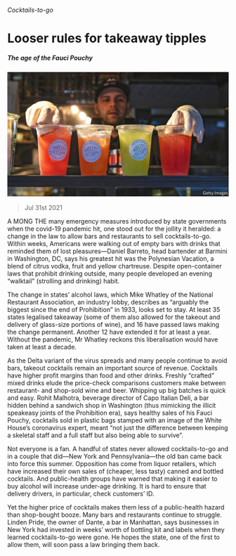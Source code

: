 ###### Cocktails-to-go

# Looser rules for takeaway tipples 

##### The age of the Fauci Pouchy 

![image](images/20210731_USP006_0.jpg) 

> Jul 31st 2021 

A MONG THE many emergency measures introduced by state governments when the covid-19 pandemic hit, one stood out for the jollity it heralded: a change in the law to allow bars and restaurants to sell cocktails-to-go. Within weeks, Americans were walking out of empty bars with drinks that reminded them of lost pleasures—Daniel Barreto, head bartender at Barmini in Washington, DC, says his greatest hit was the Polynesian Vacation, a blend of citrus vodka, fruit and yellow chartreuse. Despite open-container laws that prohibit drinking outside, many people developed an evening “walktail” (strolling and drinking) habit.

The change in states’ alcohol laws, which Mike Whatley of the National Restaurant Association, an industry lobby, describes as “arguably the biggest since the end of Prohibition” in 1933, looks set to stay. At least 35 states legalised takeaway (some of them also allowed for the takeout and delivery of glass-size portions of wine), and 16 have passed laws making the change permanent. Another 12 have extended it for at least a year. Without the pandemic, Mr Whatley reckons this liberalisation would have taken at least a decade.


As the Delta variant of the virus spreads and many people continue to avoid bars, takeout cocktails remain an important source of revenue. Cocktails have higher profit margins than food and other drinks. Freshly “crafted” mixed drinks elude the price-check comparisons customers make between restaurant- and shop-sold wine and beer. Whipping up big batches is quick and easy. Rohit Malhotra, beverage director of Capo Italian Deli, a bar hidden behind a sandwich shop in Washington (thus mimicking the illicit speakeasy joints of the Prohibition era), says healthy sales of his Fauci Pouchy, cocktails sold in plastic bags stamped with an image of the White House’s coronavirus expert, meant “not just the difference between keeping a skeletal staff and a full staff but also being able to survive”.

Not everyone is a fan. A handful of states never allowed cocktails-to-go and in a couple that did—New York and Pennsylvania—the old ban came back into force this summer. Opposition has come from liquor retailers, which have increased their own sales of (cheaper, less tasty) canned and bottled cocktails. And public-health groups have warned that making it easier to buy alcohol will increase under-age drinking. It is hard to ensure that delivery drivers, in particular, check customers’ ID.

Yet the higher price of cocktails makes them less of a public-health hazard than shop-bought booze. Many bars and restaurants continue to struggle. Linden Pride, the owner of Dante, a bar in Manhattan, says businesses in New York had invested in weeks’ worth of bottling kit and labels when they learned cocktails-to-go were gone. He hopes the state, one of the first to allow them, will soon pass a law bringing them back.

